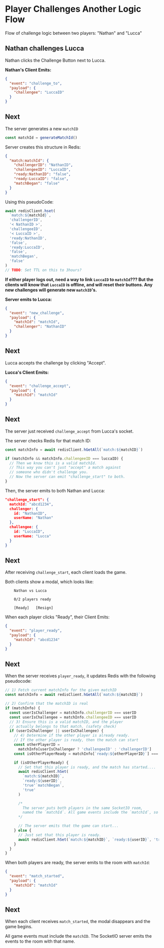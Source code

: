 # Player Challenges Another Logic Flow

Flow of challenge logic between two players: "Nathan" and "Lucca"

## Nathan challenges Lucca

Nathan clicks the Challenge Button next to Lucca.

**Nathan's Client Emits:**

```json
{
  "event": "challenge_to",
  "payload": {
    "challengee": "LuccaID"
  }
}
```

## Next

The server generates a new `matchID`

```js
const matchId = generateMatchId()
```

Server creates this structure in Redis:

```json
{
  "match:matchId": {
    "challengerID": "NathanID",
    "challengeeID": "LuccaID",
    "ready:NathanID": "false",
    "ready:LuccaID": "false",
    "matchBegan": "false"
  }
}
```

Using this pseudoCode:

```js
await redisClient.hset(
  `match:${matchId}`,
  'challengerID',
  '< NathanID >',
  'challengeeID',
  '< LuccaID >',
  'ready:NathanID',
  'false',
  'ready:LuccaID',
  'false',
  'matchBegan',
  'false'
)
// TODO: Set TTL on this to 3hours?
```

**If either player logs out, need a way to link `LuccaID` to `matchId`??? But the clients will know that `LuccaID` is offline, and will reset their buttons. Any new challenges will generate new `matchID`'s.**

**Server emits to Lucca:**

```json
{
  "event": "new_challenge",
  "payload": {
    "matchId": "matchId",
    "challenger": "NathanID"
  }
}
```

## Next

Lucca accepts the challenge by clicking "Accept".

**Lucca's Client Emits:**

```json
{
  "event": "challenge_accept",
  "payload": {
    "matchId": "matchId"
  }
}
```

## Next

The server just received `challenge_accept` from Lucca's socket.

The server checks Redis for that match ID:

```js
const matchInfo = await redisClient.hGetAll(`match:${matchID}`)

if (matchInfo && matchInfo.challengeeID === luccaID) {
  // Then we know this is a valid matchId.
  // This way you can't just "accept" a match against
  // someone who didn't challenge you.
  // Now the server can emit "challenge_start" to both.
}
```

Then, the server emits to both Nathan and Lucca:

```json
"challenge_start": {
  matchId: "abcd1234",
  challenger: {
    id: "NathanID",
    userName: "Nathan"
  },
  challengee: {
    id: "LuccaID",
    userName: "Lucca"
  }
}
```

## Next

After receiving `challenge_start`, each client loads the game.

Both clients show a modal, which looks like:

```
    Nathan vs Lucca

    0/2 players ready

    [Ready]   [Resign]
```

When each player clicks "Ready", their Client Emits:

```json
{
  "event": "player_ready",
  "payload": {
    "matchId": "abcd1234"
  }
}
```

## Next

When the server receives `player_ready`, it updates Redis
with the following pseudocode:

```js
// 1) Fetch current matchInfo for the given matchID
const matchInfo = await redisClient.hGetAll(`match:${matchID}`)

// 2) Confirm that the matchID is real
if (matchInfo) {
  const userIsChallenger = matchInfo.challengerID === userID
  const userIsChallengee = matchInfo.challengeeID === userID
  // 3) Ensure this is a valid matchID, and the player
  // actually belongs to that match. (safety check)
  if (userIsChallenger || userIsChallengee) {
    // 4) Determine if the other player is already ready.
    // If the other player is ready, then the match can start
    const otherPlayerID =
      matchInfo[userIsChallenger ? 'challengeeID' : 'challengerID']
    const isOtherPlayerReady = matchInfo[`ready:${otherPlayerID}`] === 'true'

    if (isOtherPlayerReady) {
      // Set that this player is ready, and the match has started....
      await redisClient.hSet(
        `match:${matchID}`,
        `ready:${userID}`,
        'true'`matchBegan`,
        'true'
      )

      /*
        The server puts both players in the same SocketIO room,
        named the `matchId`. All game events include the `matchId`, so the server knows where to emit the events.
      */

      // The server emits that the game can start...
    } else {
      // Just set that this player is ready.
      await redisClient.hSet(`match:${matchID}`, `ready:${userID}`, 'true')
    }
  }
}
```

When both players are ready, the server emits to the room with `matchId`:

```json
{
  "event": "match_started",
  "payload": {
    "matchId": "matchId"
  }
}
```

## Next

When each client receives `match_started`, the modal disappears and the game begins.

All game events must include the `matchID`. The SocketIO server emits the events to the room with that name.
